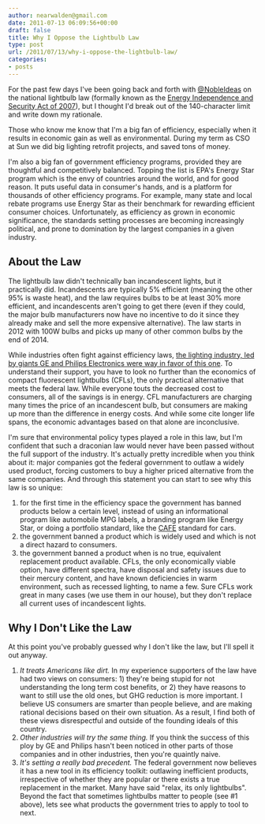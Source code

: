 ```yaml
---
author: nearwalden@gmail.com
date: 2011-07-13 06:09:56+00:00
draft: false
title: Why I Oppose the Lightbulb Law
type: post
url: /2011/07/13/why-i-oppose-the-lightbulb-law/
categories:
- posts
---
```


For the past few days I've been going back and forth with [@NobleIdeas](http://twitter.com/#!/nobleideas) on the national lightbulb law (formally known as the [Energy Independence and Security Act of 2007](http://en.wikipedia.org/wiki/Energy_Independence_and_Security_Act_of_2007)), but I thought I'd break out of the 140-character limit and write down my rationale.





Those who know me know that I'm a big fan of efficiency, especially when it results in economic gain as well as environmental.  During my term as CSO at Sun we did big lighting retrofit projects, and saved tons of money.





I'm also a big fan of government efficiency programs, provided they are thoughtful and competitively balanced. Topping the list is EPA's Energy Star program which is the envy of countries around the world, and for good reason. It puts useful data in consumer's hands, and is a platform for thousands of other efficiency programs.  For example, many state and local rebate programs use Energy Star as their benchmark for rewarding efficient consumer choices.  Unfortunately, as efficiency as grown in economic significance, the standards setting processes are becoming increasingly political, and prone to domination by the largest companies in a given industry.





## About the Law





The lightbulb law didn't technically ban incandescent lights, but it practically did.  Incandescents are typically 5% efficient (meaning the other 95% is waste heat), and the law requires bulbs to be at least 30% more efficient, and incandescents aren't going to get there (even if they could, the major bulb manufacturers now have no incentive to do it since they already make and sell the more expensive alternative). The law starts in 2012 with 100W bulbs and picks up many of other common bulbs by the end of 2014.





While industries often fight against efficiency laws, [the lighting industry, led by giants GE and Philips Electronics were way in favor of this one](http://www.investors.com/NewsAndAnalysis/Article/577925/201107111851/Lighting-Industry-Tones-Down-Light-Bulb-Ban-Support.htm).  To understand their support, you have to look no further than the economics of compact fluorescent lightbulbs (CFLs), the only practical alternative that meets the federal law.  While everyone touts the decreased cost to consumers, all of the savings is in energy.  CFL manufacturers are charging many times the price of an incandescent bulb, but consumers are making up more than the difference in energy costs.  And while some cite longer life spans, the economic advantages based on that alone are inconclusive.





I'm sure that environmental policy types played a role in this law, but I'm confident that such a draconian law would never have been passed without the full support of the industry.  It's actually pretty incredible when you think about it: major companies got the federal government to outlaw a widely used product, forcing customers to buy a higher priced alternative from the same companies.  And through this statement you can start to see why this law is so unique:






  1. for the first time in the efficiency space the government has banned products below a certain level, instead of using an informational program like automobile MPG labels, a branding program like Energy Star, or doing a portfolio standard, like the [CAFE](http://www.nhtsa.gov/cars/rules/cafe/overview.htm) standard for cars.
  2. the government banned a product which is widely used and which is not a direct hazard to consumers.
  3. the government  banned a product when is no true, equivalent replacement product available.  CFLs, the only economically viable option, have different spectra, have disposal and safety issues due to their mercury content, and have known deficiencies in warm environment, such as recessed lighting, to name a few.  Sure CFLs work great in many cases (we use them in our house), but they don't replace all current uses of incandescent lights.




## Why I Don't Like the Law





At this point you've probably guessed why I don't like the law, but I'll spell it out anyway.






  1. _It treats Americans like dirt._  In my experience supporters of the law have had two views on consumers:  1) they're being stupid for not understanding the long term cost benefits, or 2) they have reasons to want to still use the old ones, but GHG reduction is more important.  I believe US consumers are smarter than people believe, and are making rational decisions based on their own situation.  As a result, I find both of these views disrespectful and outside of the founding ideals of this country.
  2. _Other industries will try the same thing._  If you think the success of this ploy by GE and Philips hasn't been noticed in other parts of those companies and in other industries, then you're quaintly naive.
  3. _It's setting a really bad precedent._  The federal government now believes it has a new tool in its efficiency toolkit:  outlawing inefficient products, irrespective of whether they are popular or there exists a true replacement in the market.  Many have said "relax, its only lightbulbs".  Beyond the fact that sometimes lightbulbs matter to people (see #1 above), lets see what products the government tries to apply to tool to next.


